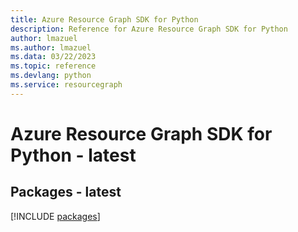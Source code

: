 ```yaml
---
title: Azure Resource Graph SDK for Python
description: Reference for Azure Resource Graph SDK for Python
author: lmazuel
ms.author: lmazuel
ms.data: 03/22/2023
ms.topic: reference
ms.devlang: python
ms.service: resourcegraph
---
```

# Azure Resource Graph SDK for Python - latest
## Packages - latest
[!INCLUDE [packages](resource-graph-index.md)]